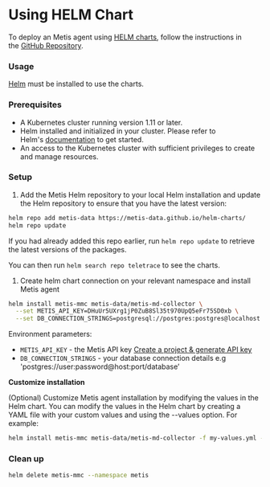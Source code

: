 # Using HELM Chart

To deploy an Metis agent using [HELM charts](https://helm.sh), follow the instructions in the [GitHub Repository](https://github.com/metis-data/helm-charts).

### Usage

[Helm](https://helm.sh/) must be installed to use the charts.

### Prerequisites

- A Kubernetes cluster running version 1.11 or later.
- Helm installed and initialized in your cluster. Please refer to Helm's [documentation](https://helm.sh/docs) to get started.
- An access to the Kubernetes cluster with sufficient privileges to create and manage resources.

### Setup

1. Add the Metis Helm repository to your local Helm installation and update the Helm repository to ensure that you have the latest version:

```bash
helm repo add metis-data https://metis-data.github.io/helm-charts/
helm repo update
```

If you had already added this repo earlier, run `helm repo update` to retrieve the latest versions of the packages.

You can then run `helm search repo teletrace` to see the charts.

1. Create helm chart connection on your relevant namespace and install Metis agent

```bash
helm install metis-mmc metis-data/metis-md-collector \
  --set METIS_API_KEY=DHuUr5UXrg1jP0ZuB8Sl35t970UpQ5eFr75SD0xb \
  --set DB_CONNECTION_STRINGS=postgresql://postgres:postgres@localhost:5432/platform;
```

Environment parameters:

- `METIS_API_KEY` - the Metis API key [Create a project & generate API key](../Create%20a%20project%20&%20generate%20API%20key.md)
- `DB_CONNECTION_STRINGS` - your database connection details e.g 'postgres://user:password@host:port/database’

**Customize installation**

(Optional) Customize Metis agent installation by modifying the values in the Helm chart. You can modify the values in the Helm chart by creating a YAML file with your custom values and using the --values option. For example:

```bash
helm install metis-mmc metis-data/metis-md-collector -f my-values.yml --namespace metis --create-namespace
```

### Clean up

```bash
helm delete metis-mmc --namespace metis
```
